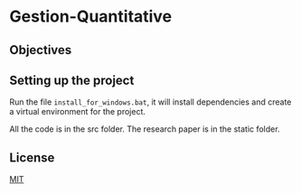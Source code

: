 # Gestion-Quantitative

## Objectives



##  Setting up the project

Run the file  `install_for_windows.bat`, it will install dependencies and create a virtual environment for the project.

All the code is in the src folder. The research paper is in the static folder.

## License

[MIT](https://choosealicense.com/licenses/mit/)
